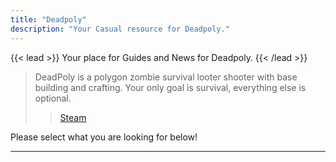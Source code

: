 ```yaml
---
title: "Deadpoly"
description: "Your Casual resource for Deadpoly."
---
```


{{< lead >}}
Your place for Guides and News for Deadpoly.
{{< /lead >}}

> DeadPoly is a polygon zombie survival looter shooter with base building and crafting. Your only goal is survival, everything else is optional. 
>> [Steam](https://store.steampowered.com/app/1621070/DeadPoly/)

Please select what you are looking for below!

---
